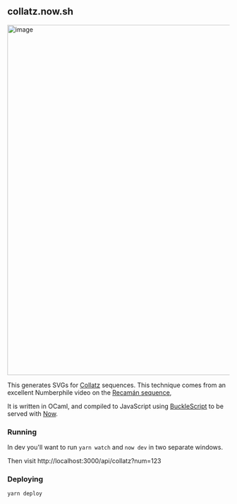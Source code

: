 ## collatz.now.sh

<img width="795" alt="image" src="https://user-images.githubusercontent.com/287268/154855756-e3352066-8d8a-4447-a863-40c8f66483ad.png">

This generates SVGs for [Collatz](https://en.wikipedia.org/wiki/Collatz_conjecture) sequences. This technique comes from an excellent Numberphile video on the [Recamán sequence](https://www.youtube.com/watch?v=FGC5TdIiT9U),

It is written in OCaml, and compiled to JavaScript using [BuckleScript](https://bucklescript.github.io/) to be served with [Now](https://now.sh).

### Running

In dev you'll want to run `yarn watch` and `now dev` in two separate windows.

Then visit http://localhost:3000/api/collatz?num=123

### Deploying

`yarn deploy`
